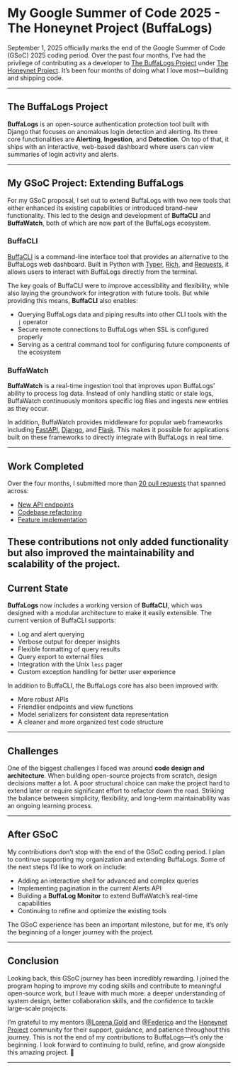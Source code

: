 # My Google Summer of Code 2025 - The Honeynet Project (BuffaLogs)

September 1, 2025 officially marks the end of the Google Summer of Code (GSoC) 2025 coding period. Over the past four months, I’ve had the privilege of contributing as a developer to [The BuffaLogs Project](https://github.com/certego/BuffaLogs) under [The Honeynet Project](https://www.honeynet.org/). It’s been four months of doing what I love most—building and shipping code.  

---

## The BuffaLogs Project

**BuffaLogs** is an open-source authentication protection tool built with Django that focuses on anomalous login detection and alerting. Its three core functionalities are **Alerting**, **Ingestion**, and **Detection**. On top of that, it ships with an interactive, web-based dashboard where users can view summaries of login activity and alerts.  

---

## My GSoC Project: Extending BuffaLogs
For my GSoC proposal, I set out to extend BuffaLogs with two new tools that either enhanced its existing capabilities or introduced brand-new functionality. This led to the design and development of **BuffaCLI** and **BuffaWatch**, both of which are now part of the BuffaLogs ecosystem.  

### BuffaCLI
[BuffaCLI](https://github.com/certego/BuffaLogs/tree/buffacli) is a command-line interface tool that provides an alternative to the BuffaLogs web dashboard. Built in Python with [Typer](https://typer.tiangolo.com/), [Rich](https://github.com/Textualize/rich), and [Requests](https://requests.readthedocs.io/en/latest/), it allows users to interact with BuffaLogs directly from the terminal.  

The key goals of BuffaCLI were to improve accessibility and flexibility, while also laying the groundwork for integration with future tools. But while providing this means, **BuffaCLI** also enables:

- Querying BuffaLogs data and piping results into other CLI tools with the `|` operator  
- Secure remote connections to BuffaLogs when SSL is configured properly  
- Serving as a central command tool for configuring future components of the ecosystem  

### BuffaWatch
**BuffaWatch** is a real-time ingestion tool that improves upon BuffaLogs’ ability to process log data. Instead of only handling static or stale logs, BuffaWatch continuously monitors specific log files and ingests new entries as they occur.  

In addition, BuffaWatch provides middleware for popular web frameworks including [FastAPI](https://fastapi.tiangolo.com/), [Django](https://www.djangoproject.com/), and [Flask](https://flask.palletsprojects.com/en/stable/). This makes it possible for applications built on these frameworks to directly integrate with BuffaLogs in real time.  

---

## Work Completed
Over the four months, I submitted more than [20 pull requests](https://github.com/certego/BuffaLogs/pulls?q=is%3Apr+is%3Aclosed+author%3ANoble-47+) that spanned across:  

- [New API endpoints](https://github.com/certego/BuffaLogs/issues?q=is%3Aclosed+is%3Apr+author%3ANoble-47+feature)  
- [Codebase refactoring](https://github.com/certego/BuffaLogs/issues?q=is%3Aclosed+is%3Apr+author%3ANoble-47+refactor)  
- [Feature implementation](https://github.com/certego/BuffaLogs/issues?q=is%3Aclosed+is%3Apr+author%3ANoble-47+feature)  

These contributions not only added functionality but also improved the maintainability and scalability of the project.  
---

## Current State

**BuffaLogs** now includes a working version of **BuffaCLI**, which was designed with a modular architecture to make it easily extensible. The current version of BuffaCLI supports:  

- Log and alert querying  
- Verbose output for deeper insights  
- Flexible formatting of query results  
- Query export to external files  
- Integration with the Unix `less` pager  
- Custom exception handling for better user experience  

In addition to BuffaCLI, the BuffaLogs core has also been improved with:  

- More robust APIs  
- Friendlier endpoints and view functions  
- Model serializers for consistent data representation  
- A cleaner and more organized test code structure  

---

## Challenges

One of the biggest challenges I faced was around **code design and architecture**. When building open-source projects from scratch, design decisions matter a lot. A poor structural choice can make the project hard to extend later or require significant effort to refactor down the road. Striking the balance between simplicity, flexibility, and long-term maintainability was an ongoing learning process.  

---

## After GSoC

My contributions don’t stop with the end of the GSoC coding period. I plan to continue supporting my organization and extending BuffaLogs. Some of the next steps I’d like to work on include:  

- Adding an interactive shell for advanced and complex queries  
- Implementing pagination in the current Alerts API  
- Building a **BuffaLog Monitor** to extend BuffaWatch’s real-time capabilities  
- Continuing to refine and optimize the existing tools  

The GSoC experience has been an important milestone, but for me, it’s only the beginning of a longer journey with the project.  

---

## Conclusion

Looking back, this GSoC journey has been incredibly rewarding. I joined the program hoping to improve my coding skills and contribute to meaningful open-source work, but I leave with much more: a deeper understanding of system design, better collaboration skills, and the confidence to tackle large-scale projects.  

I’m grateful to my mentors [@Lorena Gold](https://github.com/Lorygold) and [@Federico](https://github.com/ManofWax) and the [Honeynet Project](https://www.honeynet.org/) community for their support, guidance, and patience throughout this journey. This is not the end of my contributions to BuffaLogs—it’s only the beginning. I look forward to continuing to build, refine, and grow alongside this amazing project. 🚀  

---
